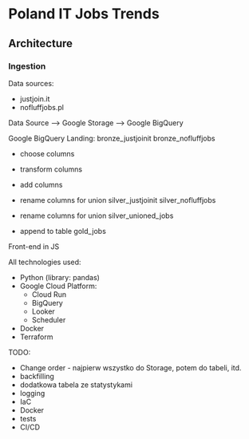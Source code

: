 # Poland IT Jobs Trends
## Architecture

### Ingestion

Data sources:
- justjoin.it
- nofluffjobs.pl

Data Source --> Google Storage --> Google BigQuery

Google BigQuery
Landing:
bronze_justjoinit
bronze_nofluffjobs

- choose columns
- transform columns
- add columns
- rename columns for union
silver_justjoinit
silver_nofluffjobs

- rename columns for union
silver_unioned_jobs

- append to table
gold_jobs


Front-end in JS

All technologies used:
- Python (library: pandas)
- Google Cloud Platform:
    - Cloud Run
    - BigQuery
    - Looker
    - Scheduler
- Docker
- Terraform

TODO:
- Change order - najpierw wszystko do Storage, potem do tabeli, itd.
- backfilling
- dodatkowa tabela ze statystykami
- logging
- IaC
- Docker
- tests
- CI/CD
